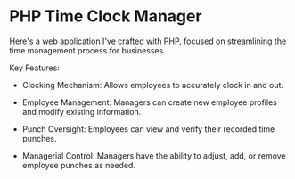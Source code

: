 # PHP Time Clock Manager

Here's a web application I've crafted with PHP, focused on streamlining the time management process for businesses.

Key Features:

- Clocking Mechanism: Allows employees to accurately clock in and out.

- Employee Management: Managers can create new employee profiles and modify existing information.

- Punch Oversight: Employees can view and verify their recorded time punches.

- Managerial Control: Managers have the ability to adjust, add, or remove employee punches as needed.